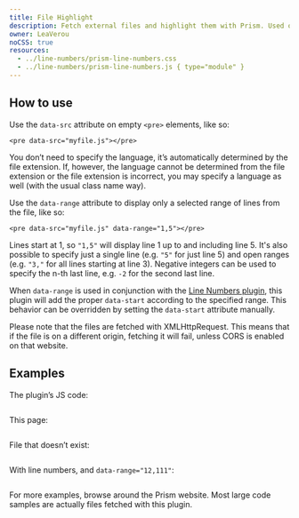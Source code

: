 ```yaml
---
title: File Highlight
description: Fetch external files and highlight them with Prism. Used on the Prism website itself.
owner: LeaVerou
noCSS: true
resources:
  - ../line-numbers/prism-line-numbers.css
  - ../line-numbers/prism-line-numbers.js { type="module" }
---
```


<section class="language-markup">

# How to use

Use the `data-src` attribute on empty `<pre>` elements, like so:

```
<pre data-src="myfile.js"></pre>
```

You don’t need to specify the language, it’s automatically determined by the file extension. If, however, the language cannot be determined from the file extension or the file extension is incorrect, you may specify a language as well (with the usual class name way).

Use the `data-range` attribute to display only a selected range of lines from the file, like so:

```
<pre data-src="myfile.js" data-range="1,5"></pre>
```

Lines start at 1, so `"1,5"` will display line 1 up to and including line 5. It's also possible to specify just a single line (e.g. `"5"` for just line 5) and open ranges (e.g. `"3,"` for all lines starting at line 3). Negative integers can be used to specify the n-th last line, e.g. `-2` for the second last line.

When `data-range` is used in conjunction with the [Line Numbers plugin](../line-numbers), this plugin will add the proper `data-start` according to the specified range. This behavior can be overridden by setting the `data-start` attribute manually.

Please note that the files are fetched with XMLHttpRequest. This means that if the file is on a different origin, fetching it will fail, unless CORS is enabled on that website.

</section>

<section>

# Examples

The plugin’s JS code:

<pre data-src="./prism-file-highlight.js"></pre>

This page:

<pre data-src="./index.html"></pre>

File that doesn’t exist:

<pre data-src="foobar.js"></pre>

With line numbers, and `data-range="12,111"`:

<pre data-src="./prism-file-highlight.js" data-range="12,111" class="line-numbers"></pre>

For more examples, browse around the Prism website. Most large code samples are actually files fetched with this plugin.

</section>
